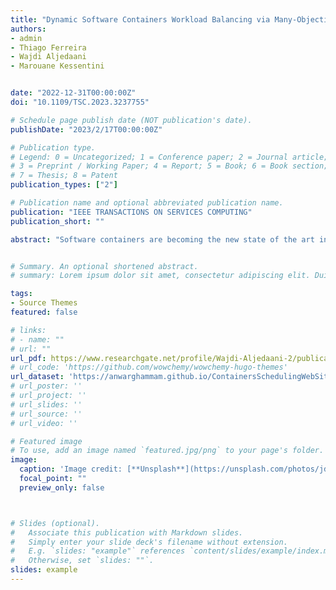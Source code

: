 ```yaml
---
title: "Dynamic Software Containers Workload Balancing via Many-Objective Search"
authors:
- admin
- Thiago Ferreira
- Wajdi Aljedaani
- Marouane Kessentini


date: "2022-12-31T00:00:00Z"
doi: "10.1109/TSC.2023.3237755"

# Schedule page publish date (NOT publication's date).
publishDate: "2023/2/17T00:00:00Z"

# Publication type.
# Legend: 0 = Uncategorized; 1 = Conference paper; 2 = Journal article;
# 3 = Preprint / Working Paper; 4 = Report; 5 = Book; 6 = Book section;
# 7 = Thesis; 8 = Patent
publication_types: ["2"]

# Publication name and optional abbreviated publication name.
publication: "IEEE TRANSACTIONS ON SERVICES COMPUTING"
publication_short: ""

abstract: "Software containers are becoming the new state of the art in the industry as they are extensively used to deploy systems. Indeed, the use of containers enables better modularity, reusability, and portability compared to other technologies. As the complexity of software systems is dramatically increasing, it is critical to enable optimal usage of the needed resources to execute them such as memory and CPU. Thus, different scheduling strategies are proposed to select the most suitable nodes to execute a set of containers. For instance, the default strategy in the Docker Swarm kit scheduling framework is based on an equal distribution of the containers between nodes independent of their sizes and consumed resources. However, balancing the containers’ workload is a complex problem due to the conflicting objectives of minimizing the number of selected nodes, minimizing the number of containers per node, the number of changes compared to the original schedule, and the coupling between containers allocated to different nodes. To deal with those conflicting scheduling objectives, we propose a scheduler based on a many-objective optimization approach for scheduling the execution of containers between multiple nodes. The proposed approach aims at finding the best allocation for containers in nodes that leads to efficient utilization of resources. To evaluate our approach, we compared the performance of multiple many and multi-objective techniques based on NSGA-II, NSGA-III, and IBEA algorithms using 48 Docker-related systems and the results show that NSGA-III outperforms the other algorithms in quality attributes as well as in CPU, Memory and Network usage."


# Summary. An optional shortened abstract.
# summary: Lorem ipsum dolor sit amet, consectetur adipiscing elit. Duis posuere tellus ac convallis placerat. Proin tincidunt magna sed ex sollicitudin condimentum.

tags:
- Source Themes
featured: false

# links:
# - name: ""
# url: ""
url_pdf: https://www.researchgate.net/profile/Wajdi-Aljedaani-2/publication/368619937_Dynamic_Software_Containers_Workload_Balancing_Via_Many-Objective_Search/links/6411b12f66f8522c38a87abf/Dynamic-Software-Containers-Workload-Balancing-Via-Many-Objective-Search.pdf
# url_code: 'https://github.com/wowchemy/wowchemy-hugo-themes'
url_dataset: 'https://anwarghammam.github.io/ContainersSchedulingWebSite/'
# url_poster: ''
# url_project: ''
# url_slides: ''
# url_source: ''
# url_video: ''

# Featured image
# To use, add an image named `featured.jpg/png` to your page's folder. 
image:
  caption: 'Image credit: [**Unsplash**](https://unsplash.com/photos/jdD8gXaTZsc)'
  focal_point: ""
  preview_only: false



# Slides (optional).
#   Associate this publication with Markdown slides.
#   Simply enter your slide deck's filename without extension.
#   E.g. `slides: "example"` references `content/slides/example/index.md`.
#   Otherwise, set `slides: ""`.
slides: example
---
```



